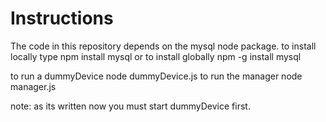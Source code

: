 Instructions
============
The code in this repository depends on the mysql node package.  to install locally type
    npm install mysql
or to install globally
    npm -g install mysql
    
to run a dummyDevice 
    node dummyDevice.js
to run the manager
    node manager.js

note: as its written now you must start dummyDevice first.